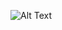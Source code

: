 ![Alt Text](https://i0.wp.com/gereshes.com/wp-content/uploads/2019/09/trajNoFlashLowFid.gif?resize=1089%2C548&ssl=1)


